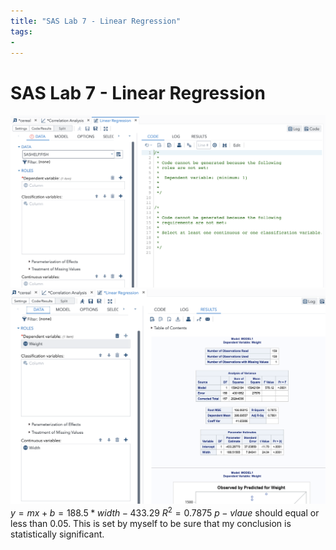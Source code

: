 ```yaml
---
title: "SAS Lab 7 - Linear Regression"
tags:
- 
---
```

# SAS Lab 7 - Linear Regression
![](attachments/Pasted%20image%2020220914184818.png)
![](attachments/Pasted%20image%2020220914185430.png)
$y = mx + b = 188.5*width-433.29$ 
$R^2 = 0.7875$
$p-vlaue$  should equal or less than $0.05$. This is set by myself to be sure that my conclusion is statistically significant.




